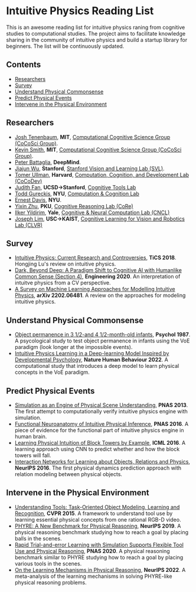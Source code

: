 # Intuitive Physics Reading List
This is an awesome reading list for intuitive physics raning from cognitive studies to computational studies. The project aims to facilitate knowledge sharing in the community of intuitive physics and build a startup library for beginners. The list will be continuously updated.

## Contents
* [Researchers](#researchers)
* [Survey](#survey)
* [Understand Physical Commonsense](#understand-physical-commonsense)
* [Predict Physical Events](#predict-physical-events)
* [Intervene in the Physical Environment](#intervene-in-the-physical-environment)

## Researchers
* [Josh Tenenbaum](https://cocosci.mit.edu/josh), **MIT**, [Computational Cognitive Science Group (CoCoSci Group)](https://cocosci.mit.edu/).
* [Kevin Smith](http://www.mit.edu/~k2smith/),  **MIT**, [Computational Cognitive Science Group (CoCoSci Group)](https://cocosci.mit.edu/).
* [Peter Battaglia](https://scholar.google.com/citations?user=nQ7Ij30AAAAJ), **DeepMind**.
* [Jiajun Wu](https://jiajunwu.com/), **Stanford**, [Stanford Vision and Learning Lab (SVL)](https://svl.stanford.edu/).
* [Tomer Ullman](https://www.tomerullman.org/), **Harvard**, [Computation, Cognition, and Development Lab (CoCoDev)](https://cocodev.fas.harvard.edu/)
* [Judith Fan](https://scholar.google.com/citations?user=NjZsLZwAAAAJ), **UCSD->Stanford**, [Cognitive Tools Lab](https://cogtoolslab.github.io/)
* [Todd Gureckis](https://todd.gureckislab.org), **NYU**, [Computation & Cognition Lab](https://gureckislab.org/)
* [Ernest Davis](https://cs.nyu.edu/~davise), **NYU**.
* [Yixin Zhu](https://yzhu.io), **PKU**, [Cognitive Reasoning Lab (CoRe)](https://pku.ai/)
* [Ilker Yildirim](https://psychology.yale.edu/people/ilker-yildirim), **Yale**, [Cognitive & Neural Computation Lab (CNCL)](http://cncl.yale.edu)
* [Joseph Lim](https://clvrai.com/web_lim/), **USC->KAIST**, [Cognitive Learning for Vision and Robotics Lab (CLVR)](https://www.clvrai.com/)

## Survey
* [Intuitive Physics: Current Research and Controversies](https://yzhu.io/courses/core/reading/03.james.pdf), **TiCS 2018**. Hongjing Lu's review on intuitive physics.
* [Dark, Beyond Deep: A Paradigm Shift to Cognitive AI with Humanlike Common Sense (Section 4)](https://arxiv.org/pdf/2004.09044.pdf), **Engineering 2020**. An interpretation of intuitve physics from a CV perspective.
* [A Survey on Machine Learning Approaches for Modelling Intuitive Physics](https://arxiv.org/pdf/2202.06481.pdf), **arXiv 2202.06481**. A review on the approaches for modeling intuitive physics.

## Understand Physical Commonsense
* [Object permanence in 3 1/2-and 4 1/2-month-old infants](http://labs.psychology.illinois.edu/ICL/articles.old/baillargeon1987.pdf.pdf), **Psychol 1987**. A psycological study to test object permanence in infants using the VoE paradigm (look longer at the impossible events).
* [Intuitive Physics Learning in a Deep-learning Model Inspired by Developmental Psychology](https://www.nature.com/articles/s41562-022-01394-8), **Nature Human Behaviour 2022**. A computational study that introduces a deep model to learn physical concepts in the VoE paradigm.

## Predict Physical Events
* [Simulation as an Engine of Physical Scene Understanding](https://www.pnas.org/content/pnas/110/45/18327.full.pdf), **PNAS 2013**. The first attempt to computationally verify intuitive physics engine with simulation.
* [Functional Neuroanatomy of Intuitive Physical Inference](https://www.pnas.org/doi/pdf/10.1073/pnas.1610344113), **PNAS 2016**. A piece of evidence for the functional part of intuitive physics engine in human brain.
* [Learning Physical Intuition of Block Towers by Example](https://arxiv.org/abs/1603.01312), **ICML 2016**. A learning approach using CNN to predict whether and how the block towers will fall.
* [Interaction Networks for Learning about Objects, Relations and Physics](https://arxiv.org/pdf/1612.00222.pdf), **NeurIPS 2016**. The first physical dynamics prediction approach with relation modeling between physical objects.

## Intervene in the Physical Environment
* [Understanding Tools: Task-Oriented Object Modeling, Learning and Recognition](https://openaccess.thecvf.com/content_cvpr_2015/papers/Zhu_Understanding_Tools_Task-Oriented_2015_CVPR_paper.pdf), **CVPR 2015**. A framework to understand tool use by learning essential physical concepts from one rational RGB-D video.
* [PHYRE: A New Benchmark for Physical Reasoning](https://arxiv.org/pdf/1908.05656.pdf), **NeurIPS 2019**. A physical reasoning benchmark studying how to reach a goal by placing balls in the scenes.
* [Rapid Trial-and-error Learning with Simulation Supports Flexible Tool Use and Physical Reasoning](https://www.pnas.org/doi/10.1073/pnas.1912341117), **PNAS 2020**. A physical reasoning benchmark similar to PHYRE studying how to reach a goal by placing various tools in the scenes.
* [On the Learning Mechanisms in Physical Reasoning](https://arxiv.org/pdf/2210.02075.pdf), **NeurIPS 2022**. A meta-analysis of the learning mechanisms in solving PHYRE-like physical reasoning problems.
